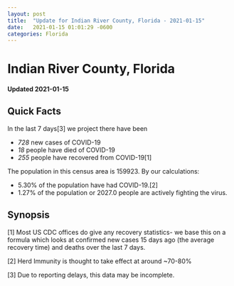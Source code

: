 ```yaml
---
layout: post
title:  "Update for Indian River County, Florida - 2021-01-15"
date:   2021-01-15 01:01:29 -0600
categories: Florida
---
```


# Indian River County, Florida
#### Updated 2021-01-15

## Quick Facts

In the last 7 days[3] we project there have been
- *728* new cases of COVID-19
- *18* people have died of COVID-19
- *255* people have recovered from COVID-19[1]

The population in this census area is 159923. By our calculations:
- 5.30% of the population have had COVID-19.[2]
- 1.27% of the population or 2027.0 people are actively fighting the virus.

## Synopsis




[1] Most US CDC offices do give any recovery statistics- we base this on a formula which looks at confirmed new cases
15 days ago (the average recovery time) and deaths over the last 7 days.

[2] Herd Immunity is thought to take effect at around ~70-80%

[3] Due to reporting delays, this data may be incomplete.
 
    